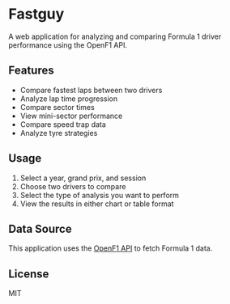 # Fastguy

A web application for analyzing and comparing Formula 1 driver performance using the OpenF1 API.

## Features

- Compare fastest laps between two drivers
- Analyze lap time progression
- Compare sector times
- View mini-sector performance
- Compare speed trap data
- Analyze tyre strategies

## Usage

1. Select a year, grand prix, and session
2. Choose two drivers to compare
3. Select the type of analysis you want to perform
4. View the results in either chart or table format

## Data Source

This application uses the [OpenF1 API](https://openf1.org/) to fetch Formula 1 data.

## License

MIT